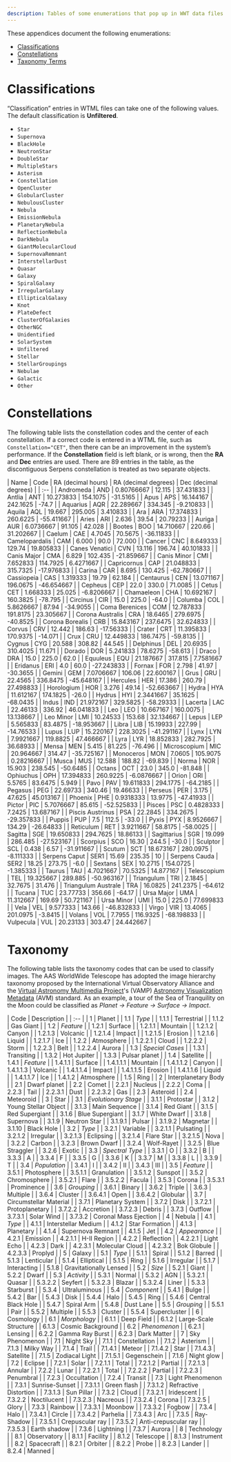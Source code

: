```yaml
---
description: Tables of some enumerations that pop up in WWT data files.
---
```


These appendices document the following enumerations:

- [Classifications](#classifications)
- [Constellations](#constellations)
- [Taxonomy Terms](#taxonomy)


# Classifications

“Classification” entries in WTML files can take one of the following values. The
default classification is **Unfiltered**.

- `Star`
- `Supernova`
- `BlackHole`
- `NeutronStar`
- `DoubleStar`
- `MultipleStars`
- `Asterism`
- `Constellation`
- `OpenCluster`
- `GlobularCluster`
- `NebulousCluster`
- `Nebula`
- `EmissionNebula`
- `PlanetaryNebula`
- `ReflectionNebula`
- `DarkNebula`
- `GiantMolecularCloud`
- `SupernovaRemnant`
- `InterstellarDust`
- `Quasar`
- `Galaxy`
- `SpiralGalaxy`
- `IrregularGalaxy`
- `EllipticalGalaxy`
- `Knot`
- `PlateDefect`
- `ClusterOfGalaxies`
- `OtherNGC`
- `Unidentified`
- `SolarSystem`
- `Unfiltered`
- `Stellar`
- `StellarGroupings`
- `Nebulae`
- `Galactic`
- `Other`


# Constellations

The following table lists the constellation codes and the center of each
constellation. If a correct code is entered in a WTML file, such as
`Constellation="CET"`, then there can be an improvement in the system’s
performance. If the **Constellation** field is left blank, or is wrong, then
the **RA** and **Dec** entries are used. There are 89 entries in the table, as
the discontiguous Serpens constellation is treated as two separate objects.


| Name | Code | RA (decimal hours) | RA (decimal degrees) | Dec (decimal degrees) |
| :-- |
| Andromeda | AND | 0.80766667 | 12.115 | 37.431833 |
| Antlia | ANT | 10.273833 | 154.1075 | -31.5165 |
| Apus | APS | 16.144167 | 242.1625 | -74.7 |
| Aquarius | AQR | 22.289667 | 334.345 | -9.210833 |
| Aquila | AQL | 19.667 | 295.005 | 3.410833 |
| Ara | ARA | 17.374833 | 260.6225 | -55.411667 |
| Aries | ARI | 2.636 | 39.54 | 20.79233 |
| Auriga | AUR | 6.0736667 | 91.105 | 42.028 |
| Bootes | BOO | 14.710667 | 220.66 | 31.202667 |
| Caelum | CAE | 4.7045 | 70.5675 | -36.11833 |
| Camelopardalis | CAM | 6.000 | 90.0 | 72.000 |
| Cancer | CNC | 8.649333 | 129.74 | 19.805833 |
| Canes Venatici | CVN | 13.116 | 196.74 | 40.101833 |
| Canis Major | CMA | 6.829 | 102.435 | -21.859667 |
| Canis Minor | CMI | 7.652833 | 114.7925 | 6.4271667 |
| Capricornus | CAP | 21.048833 | 315.7325 | -17.976833 |
| Carina | CAR | 8.695 | 130.425 | -62.780667 |
| Cassiopeia | CAS | 1.319333 | 19.79 | 62.184 |
| Centaurus | CEN | 13.071167 | 196.0675 | -46.654667 |
| Cepheus | CEP | 22.0 | 330.0 | 71.0085 |
| Cetus | CET | 1.668333 | 25.025 | -6.8206667 |
| Chamaeleon | CHA | 10.692167 | 160.3825 | -78.795 |
| Circinus | CIR | 15.0 | 225.0 | -64.0 |
| Columba | COL | 5.8626667 | 87.94 | -34.9055 |
| Coma Berenices | COM | 12.787833 | 191.8175 | 23.305667 |
| Corona Australis | CRA | 18.6465 | 279.6975 | -40.8525 |
| Corona Borealis | CRB | 15.843167 | 237.6475 | 32.624833 |
| Corvus | CRV | 12.442 | 186.63 | -17.56333 |
| Crater | CRT | 11.395833 | 170.9375 | -14.071 |
| Crux | CRU | 12.449833 | 186.7475 | -59.8135 |
| Cygnus | CYG | 20.588 | 308.82 | 44.545 |
| Delphinus | DEL | 20.6935 | 310.4025 | 11.671 |
| Dorado | DOR | 5.241833 | 78.6275 | -58.613 |
| Draco | DRA | 15.0 | 225.0 | 62.0 |
| Equuleus | EQU | 21.187667 | 317.815 | 7.7581667 |
| Eridanus | ERI | 4.0 | 60.0 | -27.243833 |
| Fornax | FOR | 2.798 | 41.97 | -30.3655 |
| Gemini | GEM | 7.0706667 | 106.06 | 22.600167 |
| Grus | GRU | 22.4565 | 336.8475 | -45.648167 |
| Hercules | HER | 17.386 | 260.79 | 27.498833 |
| Horologium | HOR | 3.276 | 49.14 | -52.663667 |
| Hydra | HYA | 11.612167 | 174.1825 | -26.0 |
| Hydrus | HYI | 2.3441667 | 35.1625 | -68.0435 |
| Indus | IND | 21.972167 | 329.5825 | -58.29333 |
| Lacerta | LAC | 22.46133 | 336.92 | 46.041833 |
| Leo | LEO | 10.667167 | 160.0075 | 13.138667 |
| Leo Minor | LMI | 10.24533 | 153.68 | 32.134667 |
| Lepus | LEP | 5.565833 | 83.4875 | -18.953667 |
| Libra | LIB | 15.19933 | 227.99 | -14.76533 |
| Lupus | LUP | 15.220167 | 228.3025 | -41.291167 |
| Lynx | LYN | 7.9921667 | 119.8825 | 47.466667 |
| Lyra | LYR | 18.852833 | 282.7925 | 36.68933 |
| Mensa | MEN | 5.415 | 81.225 | -76.496 |
| Microscopium | MIC | 20.964667 | 314.47 | -35.725167 |
| Monoceros | MON | 7.0605 | 105.9075 | 0.28216667 |
| Musca | MUS | 12.588 | 188.82 | -69.839 |
| Norma | NOR | 15.903 | 238.545 | -50.6485 |
| Octans | OCT | 23.0 | 345.0 | -81.848 |
| Ophiuchus | OPH | 17.394833 | 260.9225 | -6.0876667 |
| Orion | ORI | 5.5765 | 83.6475 | 5.949 |
| Pavo | PAV | 19.611833 | 294.1775 | -64.2185 |
| Pegasus | PEG | 22.69733 | 340.46 | 19.46633 |
| Perseus | PER | 3.175 | 47.625 | 45.013167 |
| Phoenix | PHE | 0.9318333 | 13.9775 | -47.41933 |
| Pictor | PIC | 5.7076667 | 85.615 | -52.525833 |
| Pisces | PSC | 0.4828333 | 7.2425 | 13.687167 |
| Piscis Austrinus | PSA | 22.2845 | 334.2675 | -29.357833 |
| Puppis | PUP | 7.5 | 112.5 | -33.0 |
| Pyxis | PYX | 8.9526667 | 134.29 | -26.64833 |
| Reticulum | RET | 3.9211667 | 58.8175 | -58.0025 |
| Sagitta | SGE | 19.650833 | 294.7625 | 18.86133 |
| Sagittarius | SGR | 19.099 | 286.485 | -27.523167 |
| Scorpius | SCO | 16.30 | 244.5 | -30.0 |
| Sculptor | SCL | 0.438 | 6.57 | -31.911667 |
| Scutum | SCT | 18.673167 | 280.0975 | -8.111333 |
| Serpens Caput | SER1 | 15.69 | 235.35 | 10 |
| Serpens Cauda | SER2 | 18.25 | 273.75 | -6.0 |
| Sextans | SEX | 10.2715 | 154.0725 | -1.385333 |
| Taurus | TAU | 4.7021667 | 70.5325 | 14.877167 |
| Telescopium | TEL | 19.325667 | 289.885 | -50.963167 |
| Triangulum | TRI | 2.1845 | 32.7675 | 31.476 |
| Triangulum Australe | TRA | 16.0825 | 241.2375 | -64.612 |
| Tucana | TUC | 23.77733 | 356.66 | -64.17 |
| Ursa Major | UMA | 11.312667 | 169.69 | 50.721167 |
| Ursa Minor | UMI | 15.0 | 225.0 | 77.699833 |
| Vela | VEL | 9.577333 | 143.66 | -46.832833 |
| Virgo | VIR | 13.4065 | 201.0975 | -3.8415 |
| Volans | VOL | 7.7955 | 116.9325 | -68.198833 |
| Vulpecula | VUL | 20.23133 | 303.47 | 24.442667 |


# Taxonomy

The following table lists the taxonomy codes that can be used to classify
images. The AAS WorldWide Telescope has adopted the image hierarchy taxonomy
proposed by the International Virtual Observatory Alliance and the
[Virtual Astronomy Multimedia Project]'s (VAMP)
[Astronomy Visualization Metadata] (AVM) standard. As an example, a tour of
the Sea of Tranquility on the Moon could be classified as *Planet → Feature →
Surface → Impact*.

[Virtual Astronomy Multimedia Project]: http://virtualastronomy.org/
[Astronomy Visualization Metadata]: https://www.virtualastronomy.org/avm_metadata.php

| Code | Description |
| :-- |
| 1 | Planet |
| 1.1 | *Type* |
| 1.1.1 | Terrestrial |
| 1.1.2 | Gas Giant |
| 1.2 | *Feature* |
| 1.2.1 | Surface |
| 1.2.1.1 | Mountain |
| 1.2.1.2 | Canyon |
| 1.2.1.3 | Volcanic |
| 1.2.1.4 | Impact |
| 1.2.1.5 | Erosion |
| 1.2.1.6 | Liquid |
| 1.2.1.7 | Ice |
| 1.2.2 | Atmosphere |
| 1.2.2.1 | Cloud |
| 1.2.2.2 | Storm |
| 1.2.2.3 | Belt |
| 1.2.2.4 | Aurora |
| 1.3 | *Special Cases* |
| 1.3.1 | Transiting |
| 1.3.2 | Hot Jupiter |
| 1.3.3 | Pulsar planet |
| 1.4 | Satellite |
| 1.4.1 | *Feature* |
| 1.4.1.1 | Surface |
| 1.4.1.1.1 | Mountain |
| 1.4.1.1.2 | Canyon |
| 1.4.1.1.3 | Volcanic |
| 1.4.1.1.4 | Impact |
| 1.4.1.1.5 | Erosion |
| 1.4.1.1.6 | Liquid |
| 1.4.1.1.7 | Ice |
| 1.4.1.2 | Atmosphere |
| 1.5 | Ring |
| 2 | Interplanetary Body |
| 2.1 | Dwarf planet |
| 2.2 | Comet |
| 2.2.1 | Nucleus |
| 2.2.2 | Coma |
| 2.2.3 | Tail |
| 2.2.3.1 | Dust |
| 2.2.3.2 | Gas |
| 2.3 | Asteroid |
| 2.4 | Meteoroid |
| 3 | Star |
| 3.1 | *Evolutionary Stage* |
| 3.1.1 | Protostar |
| 3.1.2 | Young Stellar Object |
| 3.1.3 | Main Sequence |
| 3.1.4 | Red Giant |
| 3.1.5 | Red Supergiant |
| 3.1.6 | Blue Supergiant |
| 3.1.7 | White Dwarf |
| 3.1.8 | Supernova |
| 3.1.9 | Neutron Star |
| 3.1.9.1 | Pulsar |
| 3.1.9.2 | Magnetar |
| 3.1.10 | Black Hole |
| 3.2 | *Type* |
| 3.2.1 | Variable |
| 3.2.1.1 | Pulsating |
| 3.2.1.2 | Irregular |
| 3.2.1.3 | Eclipsing |
| 3.2.1.4 | Flare Star |
| 3.2.1.5 | Nova |
| 3.2.2 | Carbon |
| 3.2.3 | Brown Dwarf |
| 3.2.4 | Wolf-Rayet |
| 3.2.5 | Blue Straggler |
| 3.2.6 | Exotic |
| 3.3 | *Spectral Type* |
| 3.3.1 | O |
| 3.3.2 | B |
| 3.3.3 | A |
| 3.3.4 | F |
| 3.3.5 | G |
| 3.3.6 | K |
| 3.3.7 | M |
| 3.3.8 | L |
| 3.3.9 | T |
| 3.4 | *Population* |
| 3.4.1 | I |
| 3.4.2 | II |
| 3.4.3 | III |
| 3.5 | *Feature* |
| 3.5.1 | Photosphere |
| 3.5.1.1 | Granulation |
| 3.5.1.2 | Sunspot |
| 3.5.2 | Chromosphere |
| 3.5.2.1 | Flare |
| 3.5.2.2 | Facula |
| 3.5.3 | Corona |
| 3.5.3.1 | Prominence |
| 3.6 | *Grouping* |
| 3.6.1 | Binary |
| 3.6.2 | Triple |
| 3.6.3 | Multiple |
| 3.6.4 | Cluster |
| 3.6.4.1 | Open |
| 3.6.4.2 | Globular |
| 3.7 | Circumstellar Material |
| 3.7.1 | Planetary System |
| 3.7.2 | Disk |
| 3.7.2.1 | Protoplanetary |
| 3.7.2.2 | Accretion |
| 3.7.2.3 | Debris |
| 3.7.3 | Outflow |
| 3.7.3.1 | Solar Wind |
| 3.7.3.2 | Coronal Mass Ejection |
| 4 | Nebula |
| 4.1 | *Type* |
| 4.1.1 | Interstellar Medium |
| 4.1.2 | Star Formation |
| 4.1.3 | Planetary |
| 4.1.4 | Supernova Remnant |
| 4.1.5 | Jet |
| 4.2 | *Appearance* |
| 4.2.1 | Emission |
| 4.2.1.1 | H-II Region |
| 4.2.2 | Reflection |
| 4.2.2.1 | Light Echo |
| 4.2.3 | Dark |
| 4.2.3.1 | Molecular Cloud |
| 4.2.3.2 | Bok Globule |
| 4.2.3.3 | Proplyd |
| 5 | Galaxy |
| 5.1 | *Type* |
| 5.1.1 | Spiral |
| 5.1.2 | Barred |
| 5.1.3 | Lenticular |
| 5.1.4 | Elliptical |
| 5.1.5 | Ring |
| 5.1.6 | Irregular |
| 5.1.7 | Interacting |
| 5.1.8 | Gravitationally Lensed |
| 5.2 | *Size* |
| 5.2.1 | Giant |
| 5.2.2 | Dwarf |
| 5.3 | *Activity* |
| 5.3.1 | Normal |
| 5.3.2 | AGN |
| 5.3.2.1 | Quasar |
| 5.3.2.2 | Seyfert |
| 5.3.2.3 | Blazar |
| 5.3.2.4 | Liner |
| 5.3.3 | Starburst |
| 5.3.4 | Ultraluminous |
| 5.4 | *Component* |
| 5.4.1 | Bulge |
| 5.4.2 | Bar |
| 5.4.3 | Disk |
| 5.4.4 | Halo |
| 5.4.5 | Ring |
| 5.4.6 | Central Black Hole |
| 5.4.7 | Spiral Arm |
| 5.4.8 | Dust Lane |
| 5.5 | *Grouping* |
| 5.5.1 | Pair |
| 5.5.2 | Multiple |
| 5.5.3 | Cluster |
| 5.5.4 | Supercluster |
| 6 | Cosmology |
| 6.1 | *Morphology* |
| 6.1.1 | Deep Field |
| 6.1.2 | Large-Scale Structure |
| 6.1.3 | Cosmic Background |
| 6.2 | *Phenomenon* |
| 6.2.1 | Lensing |
| 6.2.2 | Gamma Ray Burst |
| 6.2.3 | Dark Matter |
| 7 | Sky Phenomenon |
| 7.1 | Night Sky |
| 7.1.1 | Constellation |
| 7.1.2 | Asterism |
| 7.1.3 | Milky Way |
| 7.1.4 | Trail |
| 7.1.4.1 | Meteor |
| 7.1.4.2 | Star |
| 7.1.4.3 | Satellite |
| 7.1.5 | Zodiacal Light |
| 7.1.5.1 | Gegenschein |
| 7.1.6 | Night glow |
| 7.2 | Eclipse |
| 7.2.1 | Solar |
| 7.2.1.1 | Total |
| 7.2.1.2 | Partial |
| 7.2.1.3 | Annular |
| 7.2.2 | Lunar |
| 7.2.2.1 | Total |
| 7.2.2.2 | Partial |
| 7.2.2.3 | Penumbral |
| 7.2.3 | Occultation |
| 7.2.4 | Transit |
| 7.3 | Light Phenomenon |
| 7.3.1 | Sunrise-Sunset |
| 7.3.1.1 | Green flash |
| 7.3.1.2 | Refractive Distortion |
| 7.3.1.3 | Sun Pillar |
| 7.3.2 | Cloud |
| 7.3.2.1 | Iridescent |
| 7.3.2.2 | Noctilucent |
| 7.3.2.3 | Nacreous |
| 7.3.2.4 | Corona |
| 7.3.2.5 | Glory |
| 7.3.3 | Rainbow |
| 7.3.3.1 | Moonbow |
| 7.3.3.2 | Fogbow |
| 7.3.4 | Halo |
| 7.3.4.1 | Circle |
| 7.3.4.2 | Parhelia |
| 7.3.4.3 | Arc |
| 7.3.5 | Ray-Shadow |
| 7.3.5.1 | Crepuscular ray |
| 7.3.5.2 | Anti-crepuscular ray |
| 7.3.5.3 | Earth shadow |
| 7.3.6 | Lightning |
| 7.3.7 | Aurora |
| 8 | Technology |
| 8.1 | Observatory |
| 8.1.1 | Facility |
| 8.1.2 | Telescope |
| 8.1.3 | Instrument |
| 8.2 | Spacecraft |
| 8.2.1 | Orbiter |
| 8.2.2 | Probe |
| 8.2.3 | Lander |
| 8.2.4 | Manned |
